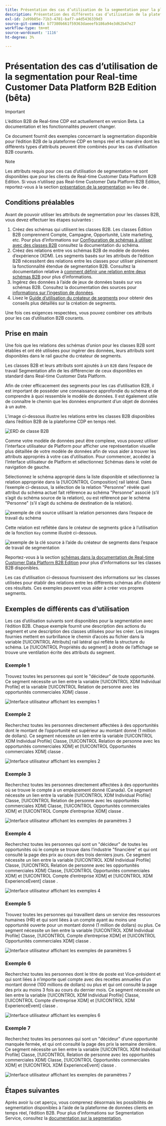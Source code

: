```yaml
---
title: Présentation des cas d’utilisation de la segmentation pour la plateforme CDP B2B en temps réel (version bêta)
description: Présentation des différents cas d’utilisation de la plateforme CDP B2B en temps réel disponibles.
exl-id: 2a99b85e-71b3-4781-baf7-a4d5436339d3
source-git-commit: b77380b661f59363daeeefb186a94e3d62b47e27
workflow-type: tm+mt
source-wordcount: '1116'
ht-degree: 3%

---
```


# Présentation des cas d’utilisation de la segmentation pour Real-time Customer Data Platform B2B Edition (bêta)

<!-- This document relates to this [ticket](https://jira.corp.adobe.com/browse/PLAT-100468) -->

>[!IMPORTANT]
>
>L’édition B2B de Real-time CDP est actuellement en version Beta. La documentation et les fonctionnalités peuvent changer.

Ce document fournit des exemples concernant la segmentation disponible pour l’édition B2B de la plateforme CDP en temps réel et la manière dont les différents types d’attributs peuvent être combinés pour les cas d’utilisation B2B courants.

>[!NOTE]
>
>Les attributs requis pour ces cas d’utilisation de segmentation ne sont disponibles que pour les clients de Real-time Customer Data Platform B2B Edition. Si vous n’utilisez pas Real-time Customer Data Platform B2B Edition, reportez-vous à la section [présentation de la segmentation](./segmentation-overview.md) au lieu de .

## Conditions préalables

Avant de pouvoir utiliser les attributs de segmentation pour les classes B2B, vous devez effectuer les étapes suivantes :

1. Créez des schémas qui utilisent les classes B2B. Les classes Édition B2B comprennent Compte, Campagne, Opportunité, Liste marketing, etc. Pour plus d’informations sur [Configuration de schémas à utiliser avec des classes B2B](../schemas/b2b.md) consultez la documentation du schéma.
1. Créez des relations entre vos schémas B2B de modèle de données d’expérience (XDM). Les segments basés sur les attributs de l’édition B2B nécessitent des relations entre les classes pour utiliser pleinement la fonctionnalité étendue de segmentation B2B. Consultez la documentation relative à [comment définir une relation entre deux schémas B2B](../../xdm/tutorials/relationship-b2b.md) pour plus d’informations.
1. Ingérez des données à l’aide de jeux de données basés sur vos schémas B2B. Consultez la documentation des sources pour [informations sur l’ingestion de données](../../sources/connectors/adobe-applications/marketo/marketo.md).
1. Lisez le [Guide d’utilisation du créateur de segments](../../segmentation/ui/segment-builder.md) pour obtenir des conseils plus détaillés sur la création de segments.

Une fois ces exigences respectées, vous pouvez combiner ces attributs pour les cas d’utilisation B2B courants.

## Prise en main

Une fois que les relations des schémas d’union pour les classes B2B sont établies et ont été utilisées pour ingérer des données, leurs attributs sont disponibles dans le rail gauche du créateur de segments.

Les classes B2B et leurs attributs sont ajoutés à un `B2B` dans l’espace de travail Segmentation afin de les différencier de ceux disponibles en standard dans Real-time Customer Data Platform.

Afin de créer efficacement des segments pour les cas d’utilisation B2B, il est important de posséder une connaissance approfondie du schéma et de comprendre à quoi ressemble le modèle de données. Il est également utile de connaître le chemin que les données empruntent d’un objet de données à un autre.

L’image ci-dessous illustre les relations entre les classes B2B disponibles dans l’édition B2B de la plateforme CDP en temps réel.

![ERD de classe B2B](../assets/segmentation/b2b-classes.png)

Comme votre modèle de données peut être complexe, vous pouvez utiliser l’interface utilisateur de Platform pour afficher une représentation visuelle plus détaillée de votre modèle de données afin de vous aider à trouver les attributs appropriés à votre cas d’utilisation. Pour commencer, accédez à l’interface utilisateur de Platform et sélectionnez Schémas dans le volet de navigation de gauche.

Sélectionnez le schéma approprié dans la liste disponible et sélectionnez la relation appropriée dans la [!UICONTROL Composition] rail latéral. Dans l’exemple ci-dessous, la sélection de la relation &quot;Personne&quot; révèle quel attribut du schéma actuel fait référence au schéma &quot;Personne&quot; associé (s’il s’agit du schéma source de la relation), ou est référencé par le schéma &quot;Personne&quot; (s’il s’agit du schéma de destination de la relation).

![exemple de clé source utilisant la relation personnes dans l’espace de travail du schéma](../assets/segmentation/source-key-schema-relationship-example.png)

Cette relation est reflétée dans le créateur de segments grâce à l’utilisation de la fonction `Key` comme illustré ci-dessous.

![exemple de la clé source à l’aide du créateur de segments dans l’espace de travail de segmentation](../assets/segmentation/source-key-segmentation-example.png)

Reportez-vous à la section [schémas dans la documentation de Real-time Customer Data Platform B2B Edition](../schemas/b2b.md) pour plus d’informations sur les classes B2B disponibles.

Les cas d’utilisation ci-dessous fournissent des informations sur les classes utilisées pour établir des relations entre les différents schémas afin d’obtenir ces résultats. Ces exemples peuvent vous aider à créer vos propres segments.

## Exemples de différents cas d’utilisation

Les cas d’utilisation suivants sont disponibles pour la segmentation avec l’édition B2B. Chaque exemple fournit une description des actions du segment et une description des classes utilisées pour les créer. Les images fournies mettent en surbrillance le chemin d’accès au fichier dans la variable [!UICONTROL Attributs] rail latéral qui reflète la structure du schéma. Le [!UICONTROL Propriétés du segment] à droite de l’affichage se trouve une ventilation écrite des attributs du segment.

### Exemple 1

Trouvez toutes les personnes qui sont le &quot;décideur&quot; de toute opportunité. Ce segment nécessite un lien entre la variable [!UICONTROL XDM Individual Profile] et la variable [!UICONTROL Relation de personne avec les opportunités commerciales XDM] classe .

![Interface utilisateur affichant les exemples 1](../assets/segmentation/example-1.png)

### Exemple 2

Recherchez toutes les personnes directement affectées à des opportunités dont le montant de l’opportunité est supérieur au montant donné (1 million de dollars). Ce segment nécessite un lien entre la variable [!UICONTROL XDM Individual Profile] Classe, [!UICONTROL Relation de personne avec les opportunités commerciales XDM] et [!UICONTROL Opportunités commerciales XDM] classe .

![Interface utilisateur affichant les exemples 2](../assets/segmentation/example-2.png)

### Exemple 3

Recherchez toutes les personnes directement affectées à des opportunités où se trouve le compte à un emplacement donné (Canada). Ce segment nécessite un lien entre la variable [!UICONTROL XDM Individual Profile] Classe, [!UICONTROL Relation de personne avec les opportunités commerciales XDM] Classe, [!UICONTROL Opportunités commerciales XDM] et [!UICONTROL Compte d’entreprise XDM] classe .

![Interface utilisateur affichant les exemples de paramètres 3](../assets/segmentation/example-3.png)

### Exemple 4

Recherchez toutes les personnes qui sont un &quot;décideur&quot; de toutes les opportunités où le compte se trouve dans l’industrie &quot;financière&quot; et qui ont consulté la page des prix au cours des trois derniers jours. Ce segment nécessite un lien entre la variable [!UICONTROL XDM Individual Profile] Classe, [!UICONTROL Relation de personne avec les opportunités commerciales XDM] Classe, [!UICONTROL Opportunités commerciales XDM] et [!UICONTROL Compte d’entreprise XDM] et [!UICONTROL XDM ExperienceEvent] classe .

![Interface utilisateur affichant les exemples 4](../assets/segmentation/example-4.png)

### Exemple 5

Trouvez toutes les personnes qui travaillent dans un service des ressources humaines (HR) et qui sont liées à un compte ayant au moins une opportunité ouverte pour un montant donné (1 million de dollars) ou plus. Ce segment nécessite un lien entre la variable [!UICONTROL XDM Individual Profile] Classe, [!UICONTROL Compte d’entreprise XDM] et [!UICONTROL Opportunités commerciales XDM] classe .

![Interface utilisateur affichant les exemples de paramètres 5](../assets/segmentation/example-5.png)

### Exemple 6

Recherchez toutes les personnes dont le titre de poste est Vice-président et qui sont liées à n’importe quel compte avec des recettes annuelles d’un montant donné (100 millions de dollars) ou plus et qui ont consulté la page des prix au moins 3 fois au cours du dernier mois. Ce segment nécessite un lien entre la variable [!UICONTROL XDM Individual Profile] Classe, [!UICONTROL Compte d’entreprise XDM] et [!UICONTROL XDM ExperienceEvent] classe .

![Interface utilisateur affichant les exemples 6](../assets/segmentation/example-6.png)

### Exemple 7

Recherchez toutes les personnes qui sont un &quot;décideur&quot; d’une opportunité manquée fermée, et qui ont consulté la page des prix la semaine dernière. Ce segment nécessite un lien entre la variable [!UICONTROL XDM Individual Profile] Classe, [!UICONTROL Relation de personne avec les opportunités commerciales XDM] Classe, [!UICONTROL Opportunités commerciales XDM] et [!UICONTROL XDM ExperienceEvent] classe .

![Interface utilisateur affichant les exemples de paramètres 7](../assets/segmentation/example-7.png)

## Étapes suivantes

Après avoir lu cet aperçu, vous comprenez désormais les possibilités de segmentation disponibles à l’aide de la plateforme de données clients en temps réel, l’édition B2B. Pour plus d’informations sur Segmentation Service, consultez la [documentation sur la segmentation](../../segmentation/home.md).
